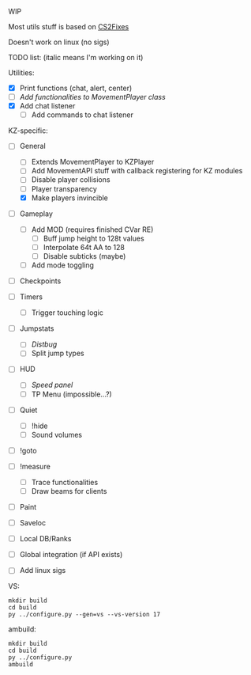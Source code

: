 WIP

Most utils stuff is based on [CS2Fixes](https://github.com/Source2ZE/CS2Fixes/)

Doesn't work on linux (no sigs)


TODO list: (italic means I'm working on it)

Utilities:
- [x] Print functions (chat, alert, center)
- [ ] *Add functionalities to MovementPlayer class*
- [x] Add chat listener
	- [ ] Add commands to chat listener

KZ-specific:
- [ ] General
	- [ ] Extends MovementPlayer to KZPlayer
	- [ ] Add MovementAPI stuff with callback registering for KZ modules
	- [ ] Disable player collisions
	- [ ] Player transparency
	- [x] Make players invincible
- [ ] Gameplay
	- [ ] Add MOD (requires finished CVar RE)
		- [ ] Buff jump height to 128t values
		- [ ] Interpolate 64t AA to 128
		- [ ] Disable subticks (maybe)
	- [ ] Add mode toggling
- [ ] Checkpoints
- [ ] Timers
	- [ ] Trigger touching logic
- [ ] Jumpstats
	- [ ] *Distbug*
	- [ ] Split jump types
- [ ] HUD
	- [ ] *Speed panel*
	- [ ] TP Menu (impossible...?)
- [ ] Quiet
	- [ ] !hide
	- [ ] Sound volumes
- [ ] !goto
- [ ] !measure
	- [ ] Trace functionalities
	- [ ] Draw beams for clients
- [ ] Paint
- [ ] Saveloc
- [ ] Local DB/Ranks
- [ ] Global integration (if API exists)
- [ ] Add linux sigs


VS: 
```
mkdir build
cd build
py ../configure.py --gen=vs --vs-version 17
``` 

ambuild:
```
mkdir build
cd build
py ../configure.py
ambuild
``` 
